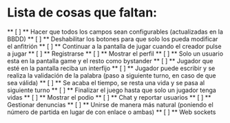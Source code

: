 # Lista de cosas que faltan:
** [  ] ** Hacer que todos los campos sean configurables (actualizadas en la BBDD)
** [  ] ** Deshabilitar los botones para que solo los pueda modificar el anfitrión
** [  ] ** Continuar a la pantalla de jugar cuando el creador pulse a jugar
** [  ] ** Registrarse
** [  ] ** Mostrar el perfil
** [  ] ** Solo un usuario esta en la pantalla game y el resto como bystander
** [  ] ** Jugador que esté en la pantalla reciba un interfijo
** [  ] ** Jugador puede escribir y se realiza la validación de la palabra (paso a siguiente turno, en caso de que sea válida)
** [  ] ** Se acaba el tiempo, se resta una vida y se pasa al siguiente turno
** [  ] ** Finalizar el juego hasta que solo un jugador tenga vidas
** [  ] ** Mostrar el podio
** [  ] ** Chat y reportar usuarios
** [  ] ** Gestionar denuncias
** [  ] ** Unirse de manera más natural (poniendo el número de partida en lugar de con enlace o ambas)
** [  ] ** Web sockets